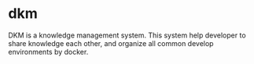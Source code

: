 # dkm
DKM is a knowledge management system. This system help developer to share knowledge each other, and organize all common develop environments by docker.
